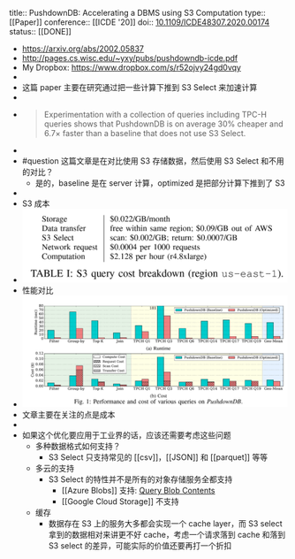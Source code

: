 title:: PushdownDB: Accelerating a DBMS using S3 Computation
type:: [[Paper]]
conference:: [[ICDE '20]]
doi:: [10.1109/ICDE48307.2020.00174](https://doi.org/10.1109/ICDE48307.2020.00174)
status:: [[DONE]]

- https://arxiv.org/abs/2002.05837
- http://pages.cs.wisc.edu/~yxy/pubs/pushdowndb-icde.pdf
- My Dropbox: https://www.dropbox.com/s/r52ojvy24gd0vqy
-
- 这篇 paper 主要在研究通过把一些计算下推到 S3 Select 来加速计算
-
- >  Experimentation with a collection of queries including TPC-H queries shows that PushdownDB
  is on average 30% cheaper and 6.7× faster than a baseline that does not use S3 Select.
-
- #question 这篇文章是在对比使用 S3 存储数据，然后使用 S3 Select 和不用的对比？
	- 是的，baseline 是在 server 计算，optimized 是把部分计算下推到了 S3
-
- S3 成本
- ![image.png](../assets/image_1644140694682_0.png)
- 性能对比
- ![image.png](../assets/image_1644140947580_0.png)
- 文章主要在关注的点是成本
-
- 如果这个优化要应用于工业界的话，应该还需要考虑这些问题
	- 多种数据格式如何支持？
		- S3 Select 只支持常见的 [[csv]]，[[JSON]] 和 [[parquet]] 等等
	- 多云的支持
		- S3 Select 的特性并不是所有的对象存储服务全都支持
			- [[Azure Blobs]] 支持: [Query Blob Contents](https://docs.microsoft.com/en-us/rest/api/storageservices/query-blob-contents)
			- [[Google Cloud Storage]] 不支持
	- 缓存
		- 数据存在 S3 上的服务大多都会实现一个 cache layer，而 S3 select 拿到的数据相对来讲更不好 cache，考虑一个请求落到 cache 和落到 S3 select 的差异，可能实际的价值还要再打一个折扣